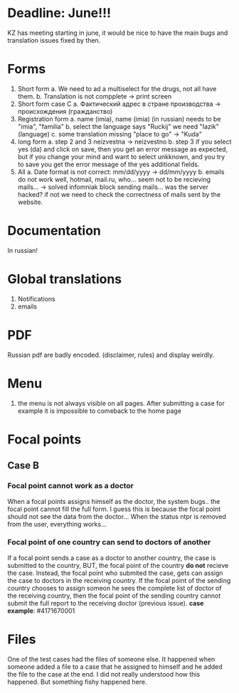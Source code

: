 # Deadline: June!!!
KZ has meeting starting in june, it would be nice to have the main bugs and translation issues fixed by then.
# Forms
1. Short form
    a. We need to ad a multiselect for the drugs, not all have them.
    b. Translation is not compplete -> print screen
2. Short form case C 
    a. Фактический адрес в стране производства -> происхождения (гражданство)
3. Registration form
    a. name (imia), name (imia) (in russian) needs to be "imia", "familia"
    b. select the language says "Ruckij" we need "Iazik" (language)
    c. some translation missing "place to go" -> "Kuda"
4. long form
    a. step 2 and 3 neizvestna -> neizvestno
    b. step 3 if you select yes (da) and click on save, then you get an error message as expected, but if you change your mind and want to select unkknown, and you try to save you get the error message of the yes additional fields.
5. All 
    a. Date format is not correct: mm/dd/yyyy -> dd/mm/yyyy
    b. emails do not work well, hotmail, mail.ru, who... seem not to be recieving mails... -> solved infomniak block sending mails... was the server hacked? if not we need to check the correctness of mails sent by the website.

# Documentation
In russian!    

# Global translations
1. Notifications
2. emails

# PDF
Russian pdf are badly encoded. (disclaimer, rules) and display weirdly.

# Menu
1. the menu is not always visible on all pages. After submitting a case for example it is impossible to comeback to the home page  

# Focal points
## Case B

### Focal point cannot work as a doctor
When a focal points assigns himself as the doctor, the system bugs.. the focal point cannot fill the full form. I guess this is because the focal point should not see the data from the doctor... When the status ntpr is removed from the user, everything works...

### Focal point of one country can send to doctors of another
If a focal point sends a case as a doctor to another country, the case is submitted to the country, BUT, the focal point of the country **do not** recieve the case. Instead, the focal point who submited the case, gets can assign the case to doctors in the receiving country. If the focal point of the sending country chooses to assign someon he sees the complete list of doctor of the receiving country, then the focal point of the sending country cannot submit the full report to the receiving doctor (previous issue). **case example**: \#4171670001

# Files
One of the test cases had the files of someone else. It happened when someone added a file to a case that he assigned to himself and he added the file to the case at the end. I did not really understood how this happened. But something fishy happened here.


